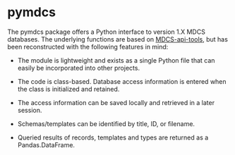 # pymdcs

The pymdcs package offers a Python interface to version 1.X MDCS databases.  The underlying functions are based on [MDCS-api-tools](https://github.com/MDCS-community/MDCS-api-tools), but has been reconstructed with the following features in mind:

- The module is lightweight and exists as a single Python file that can easily be incorporated into other projects.

- The code is class-based.  Database access information is entered when the class is initialized and retained.

- The access information can be saved locally and retrieved in a later session.

- Schemas/templates can be identified by title, ID, or filename.

- Queried results of records, templates and types are returned as a Pandas.DataFrame.
